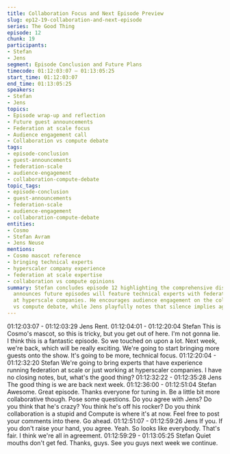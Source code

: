 ```yaml
---
title: Collaboration Focus and Next Episode Preview
slug: ep12-19-collaboration-and-next-episode
series: The Good Thing
episode: 12
chunk: 19
participants:
- Stefan
- Jens
segment: Episode Conclusion and Future Plans
timecode: 01:12:03:07 – 01:13:05:25
start_time: 01:12:03:07
end_time: 01:13:05:25
speakers:
- Stefan
- Jens
topics:
- Episode wrap-up and reflection
- Future guest announcements
- Federation at scale focus
- Audience engagement call
- Collaboration vs compute debate
tags:
- episode-conclusion
- guest-announcements
- federation-scale
- audience-engagement
- collaboration-compute-debate
topic_tags:
- episode-conclusion
- guest-announcements
- federation-scale
- audience-engagement
- collaboration-compute-debate
entities:
- Cosmo
- Stefan Avram
- Jens Neuse
mentions:
- Cosmo mascot reference
- bringing technical experts
- hyperscaler company experience
- federation at scale expertise
- collaboration vs compute opinions
summary: Stefan concludes episode 12 highlighting the comprehensive discussion and
  announces future episodes will feature technical experts with federation experience
  at hyperscale companies. He encourages audience engagement on the collaboration
  vs compute debate, while Jens playfully notes that silence implies agreement.
---
```


01:12:03:07 - 01:12:03:29
Jens
Rent.
01:12:04:01 - 01:12:20:04
Stefan
This is Cosmo's mascot, so this is tricky, but you get out of here. I'm not gonna lie. I think this is
a fantastic episode. So we touched on upon a lot. Next week, we're back, which will be really
exciting. We're going to start bringing more guests onto the show. It's going to be more,
technical focus.
01:12:20:04 - 01:12:32:20
Stefan
We're going to bring experts that have experience running federation at scale or just working at
hyperscaler companies. I have no closing notes, but, what's the good thing?
01:12:32:22 - 01:12:35:28
Jens
The good thing is we are back next week.
01:12:36:00 - 01:12:51:04
Stefan
Awesome. Great episode. Thanks everyone for tuning in. Be a little bit more collaborative
though. Pose some questions. Do you agree with Jens? Do you think that he's crazy? You think
he's off his rocker? Do you think collaboration is a stupid and Compute is where it's at now. Feel
free to post your comments into there. Go ahead.
01:12:51:07 - 01:12:59:26
Jens
If you. If you don't raise your hand, you agree. Yeah. So looks like everybody. That's fair. I think
we're all in agreement.
01:12:59:29 - 01:13:05:25
Stefan
Quiet mouths don't get fed. Thanks, guys. See you guys next week we continue.